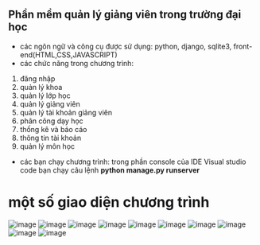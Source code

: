 ## Phần mềm quản lý giảng viên trong trường đại học
- các ngôn ngữ và công cụ được sử dụng: python, django, sqlite3, front-end(HTML,CSS,JAVASCRIPT)
- các chức năng trong chương trình:
1. đăng nhập
2. quản lý khoa
3. quản lý lớp học
4. quản lý giảng viên
5. quản lý tài khoản giảng viên
6. phân công dạy học
7. thống kê và báo cáo
8. thông tin tài khoản
9. quản lý môn học
- các bạn chạy chương trình: trong phần console của IDE Visual studio code bạn chạy câu lệnh **python manage.py runserver**

# một số giao diện chương trình
![image](https://github.com/user-attachments/assets/cd0d9cb5-0a9b-4466-a375-2e48568729bf)
![image](https://github.com/user-attachments/assets/1745dedb-f0c5-4b4e-b213-ced3acc294e0)
![image](https://github.com/user-attachments/assets/cfd1715f-a37b-4a18-aa07-60bd9debbc33)
![image](https://github.com/user-attachments/assets/18282e58-6ffc-4610-a469-0a6232675709)
![image](https://github.com/user-attachments/assets/75972e3d-c669-4989-ba47-0cbba53b039f)
![image](https://github.com/user-attachments/assets/9e83956d-2715-4bee-a152-c257eaaa6aa6)
![image](https://github.com/user-attachments/assets/d53c5f6c-f0d0-423a-8201-db54d6760830)
![image](https://github.com/user-attachments/assets/9787cb45-a8cb-4f3f-9476-e855ff6e6ee7)
![image](https://github.com/user-attachments/assets/8faa203d-62f0-4d18-b26e-a302241d2d12)
![image](https://github.com/user-attachments/assets/54fae611-4a8c-46b9-af20-6406eb5dfbbc)

